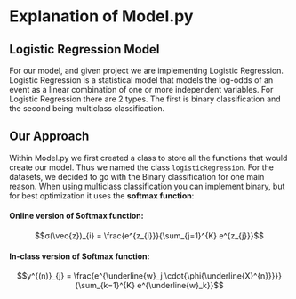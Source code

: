 # Explanation of Model.py

## Logistic Regression Model
For our model, and given project we are implementing Logistic Regression.
Logistic Regression is a statistical model that models the log-odds of an event as a linear combination of one or more independent variables.
For Logistic Regression there are 2 types. The first is binary classification and the second being multiclass classification.

## Our Approach
Within Model.py we first created a class to store all the functions that would create our model.
Thus we named the class ```logisticRegression```. For the datasets, we decided to go with the Binary classification for one main reason.
When using multiclass classification you can implement binary, but for best optimization it uses the **softmax function**:

#### Online version of Softmax function:
```math
σ(\vec{z})_{i} = \frac{e^{z_{i}}}{\sum_{j=1}^{K} e^{z_{j}}}
```

#### In-class version of Softmax function:
$$y^{(n)}_{j} = \frac{e^{\underline{w}_j \cdot{\phi{\underline{X}^{n}}}}}{\sum_{k=1}^{K} e^{\underline{w}_k}}$$
